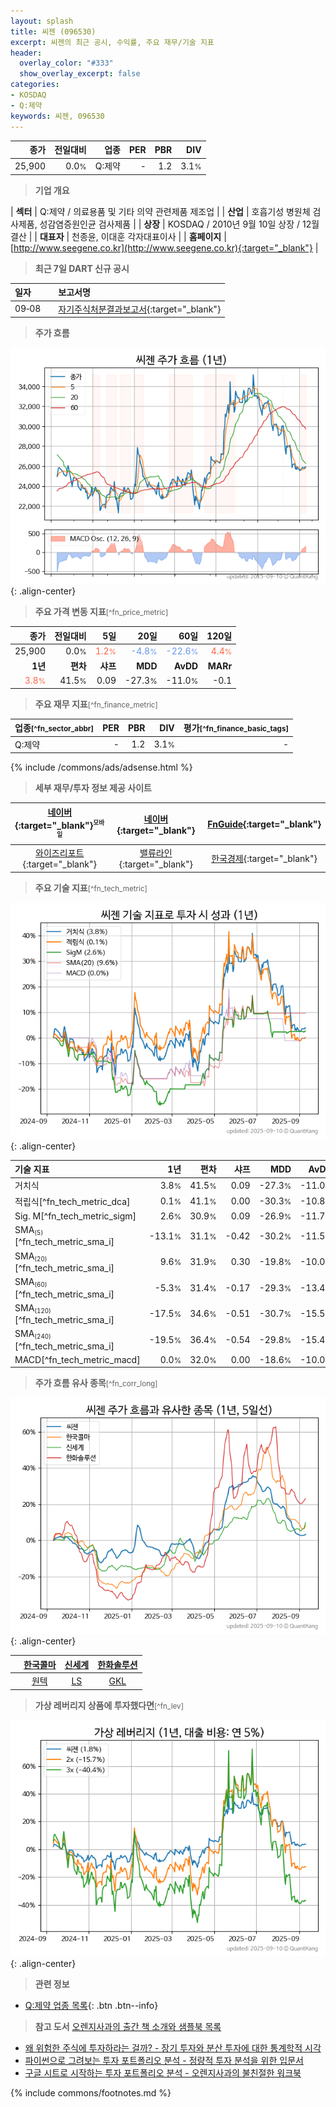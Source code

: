 ```yaml
---
layout: splash
title: 씨젠 (096530)
excerpt: 씨젠의 최근 공시, 수익률, 주요 재무/기술 지표
header:
  overlay_color: "#333"
  show_overlay_excerpt: false
categories:
- KOSDAQ
- Q:제약
keywords: 씨젠, 096530
---
```


| **종가** | **전일대비** | **업종** | **PER** | **PBR** | **DIV** |
| -------: | -----------: | -------: | ------: | ------: | ------: |
| 25,900 | 0.0<small>%</small> | Q:제약 | - | 1.2 | 3.1<small>%</small> |

<!-- more -->


> **기업 개요**<a id="company"></a>

| <span style="white-space:nowrap;">**섹터**</span> | Q:제약 / 의료용품 및 기타 의약 관련제품 제조업 |
| <span style="white-space:nowrap;">**산업**</span> | 호흡기성 병원체 검사제품, 성감염증원인균 검사제품 |
| <span style="white-space:nowrap;">**상장**</span> | KOSDAQ / 2010년 9월 10일 상장 / 12월 결산 |
| <span style="white-space:nowrap;">**대표자**</span> | 천종윤, 이대훈 각자대표이사 |
| <span style="white-space:nowrap;">**홈페이지**</span> | [http://www.seegene.co.kr](http://www.seegene.co.kr){:target="_blank"} |


> **최근 7일 DART 신규 공시**<a id="dart"></a>

| **일자** |      | **보고서명** |
| :------- | :--- | :----------- |
| 09&#x2011;08 | | [자기주식처분결과보고서](https://dart.fss.or.kr/dsaf001/main.do?rcpNo=20250908000233){:target="_blank"} |


> **주가 흐름**<a id="price"></a>

![096530](/stock/images/096530.png){: .align-center}


> **주요 가격 변동 지표**<small>[^fn_price_metric]</small>

| **종가** | **전일대비** | **5일** | **20일** | **60일** | **120일** |
| -------: | -----------: | ------: | -------: | -------: | --------: |
| 25,900 | 0.0<small>%</small> | <span style="color: tomato">1.2<small>%</small></span> | <span style="color: cornflowerblue">-4.8<small>%</small></span> | <span style="color: cornflowerblue">-22.6<small>%</small></span> | <span style="color: tomato">4.4<small>%</small></span> |
| **1년** | **편차** | **샤프** | **MDD** | **AvDD** | **MARr** |
| <span style="color: tomato">3.8<small>%</small></span> | 41.5<small>%</small> | 0.09 | -27.3<small>%</small> | -11.0<small>%</small> | -0.1 |


> **주요 재무 지표**<small>[^fn_finance_metric]</small>

| **업종**<small>[^fn_sector_abbr]</small> | **PER** | **PBR** | **DIV** | **평가**<small>[^fn_finance_basic_tags]</small> |
| :--------------------------------------- | ------: | ------: | ------: | ----------------------------------------------: |
| Q:제약 | - | 1.2 | 3.1<small>%</small> | - |



{% include /commons/ads/adsense.html %}

> **세부 재무/투자 정보 제공 사이트**

| [네이버](https://m.stock.naver.com/domestic/stock/096530/finance/summary){:target="_blank"}<sup><small>모바일</small></sup> | [네이버](https://finance.naver.com/item/coinfo.naver?code=096530){:target="_blank"} | [FnGuide](https://comp.fnguide.com/SVO2/ASP/SVD_Invest.asp?gicode=A096530&MenuYn=Y){:target="_blank"} |
| :---: | :---: | :---: |
| [와이즈리포트](https://comp.wisereport.co.kr/company/c1040001.aspx?cmp_cd=096530){:target="_blank"} | [밸류라인](https://www.valueline.co.kr/finance/summary/096530){:target="_blank"} | [한국경제](https://markets.hankyung.com/stock/096530/financial-summary){:target="_blank"} |


> **주요 기술 지표**<small>[^fn_tech_metric]</small>


![096530](/stock/images/096530_tech.png){: .align-center}

| **기술 지표** | **1년** | **편차** | **샤프** | **MDD** | **AvDD** |
| :------------ | ------: | -----------: | -------: | ------: | -------: |
| 거치식 | 3.8<small>%</small> | 41.5<small>%</small> | 0.09 | -27.3<small>%</small> | -11.0<small>%</small> |
| 적립식[^fn_tech_metric_dca] | 0.1<small>%</small> | 41.1<small>%</small> | 0.00 | -30.3<small>%</small> | -10.8<small>%</small> |
| Sig. M[^fn_tech_metric_sigm] | 2.6<small>%</small> | 30.9<small>%</small> | 0.09 | -26.9<small>%</small> | -11.7<small>%</small> |
| SMA<small><sub>(5)</sub></small>[^fn_tech_metric_sma_i] | -13.1<small>%</small> | 31.1<small>%</small> | -0.42 | -30.2<small>%</small> | -11.5<small>%</small> |
| SMA<small><sub>(20)</sub></small>[^fn_tech_metric_sma_i] | 9.6<small>%</small> | 31.9<small>%</small> | 0.30 | -19.8<small>%</small> | -10.0<small>%</small> |
| SMA<small><sub>(60)</sub></small>[^fn_tech_metric_sma_i] | -5.3<small>%</small> | 31.4<small>%</small> | -0.17 | -29.3<small>%</small> | -13.4<small>%</small> |
| SMA<small><sub>(120)</sub></small>[^fn_tech_metric_sma_i] | -17.5<small>%</small> | 34.6<small>%</small> | -0.51 | -30.7<small>%</small> | -15.5<small>%</small> |
| SMA<small><sub>(240)</sub></small>[^fn_tech_metric_sma_i] | -19.5<small>%</small> | 36.4<small>%</small> | -0.54 | -29.8<small>%</small> | -15.4<small>%</small> |
| MACD[^fn_tech_metric_macd] | 0.0<small>%</small> | 32.0<small>%</small> | 0.00 | -18.6<small>%</small> | -10.0<small>%</small> |


> **주가 흐름 유사 종목**<a id="corr"></a><small>[^fn_corr_long]</small>

![096530](/stock/images/096530_corr.png){: .align-center}

|       | [한국콜마](/161890/) | [신세계](/004170/) | [한화솔루션](/009830/) |
| :---: | :------------------------------------: | :------------------------------------: | :------------------------------------: |
|       | [원텍](/336570/) | [LS](/006260/) | [GKL](/114090/) |


> **가상 레버리지 상품에 투자했다면**<a id="2x"></a><small>[^fn_lev]</small>

![096530](/stock/images/096530_2x.png){: .align-center}


> **관련 정보**

- [Q:제약 업종 목록](/stats/sector/kosdaq_업종_제약_종목/){: .btn .btn--info}

> **참고 도서** [오렌지사과의 출간 책 소개와 샘플북 목록](https://kongdori.tistory.com/691)

- [왜 위험한 주식에 투자하라는 걸까? - 장기 투자와 분산 투자에 대한 통계학적 시각](https://kongdori.tistory.com/421)
- [파이썬으로 그려보는 투자 포트폴리오 분석  - 정량적 투자 분석을 위한 입문서](https://kongdori.tistory.com/643)
- [구글 시트로 시작하는 투자 포트폴리오 분석 - 오렌지사과의 불친절한 워크북](https://kongdori.tistory.com/449)


{% include commons/footnotes.md %}